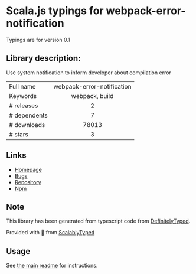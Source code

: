 
# Scala.js typings for webpack-error-notification

Typings are for version 0.1

## Library description:
Use system notification to inform developer about compilation error

|                    |                 |
| ------------------ | :-------------: |
| Full name          | webpack-error-notification |
| Keywords           | webpack, build |
| # releases         | 2 |
| # dependents       | 7 |
| # downloads        | 78013 |
| # stars            | 3 |

## Links
- [Homepage](https://github.com/vsolovyov/webpack-error-notification#readme)
- [Bugs](https://github.com/vsolovyov/webpack-error-notification/issues)
- [Repository](https://github.com/vsolovyov/webpack-error-notification)
- [Npm](https://www.npmjs.com/package/webpack-error-notification)
    


## Note
This library has been generated from typescript code from [DefinitelyTyped](https://definitelytyped.org).

Provided with :purple_heart: from [ScalablyTyped](https://github.com/oyvindberg/ScalablyTyped)

## Usage
See [the main readme](../../readme.md) for instructions.


